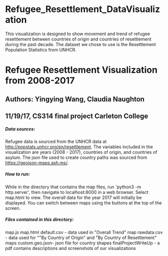 # Refugee_Resettlement_DataVisualization
This visualization is designed to show movement and trend of refugee resettlement between countries of origin and countries of resettlement during the past decade. The dataset we chose to use is the Resettlement Population Statistics from UNHCR.

# Refugee Resettlement Visualization from 2008-2017
## Authors: Yingying Wang, Claudia Naughton
## 11/19/17, CS314 final project Carleton College

##### Data sources: 
Refugee data is sourced from the UNHCR data at http://popstats.unhcr.org/en/resettlement. The variables included in the visualization are years (2008 - 2017), countries of origin, and countries of asylum. The json file used to create country paths was sourced from https://geojson-maps.ash.ms/.

##### How to run: 
While in the directory that contains the map files, run 'python3 -m http.server', then navigate to localhost:8000 in a web browser. Select map.html to view. The overall data for the year 2017 will initially be displayed. You can switch between maps using the buttons at the top of the screen. 


##### Files contained in this directory:
map.js
map.html
default.csv - data used in "Overall Trend" map
rawdata.csv - data used for ""By Country of Origin" and "By Country of Resettlement" maps
custom.geo.json- json file for country shapes
finalProjectWriteUp - a pdf contains descriptions and screenshots of our visualizations
